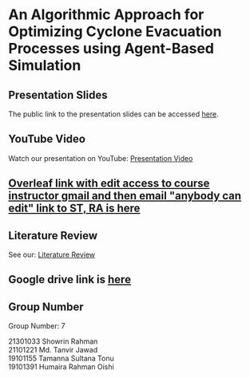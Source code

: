 # An Algorithmic Approach for Optimizing Cyclone Evacuation Processes using Agent-Based Simulation


## Presentation Slides

The public link to the presentation slides can be accessed [here](https://docs.google.com/presentation/d/1z5guPpwaZTBM70RF6t3bzcP5G9bg9Ucl/edit#slide=id.p2).

## YouTube Video

Watch our presentation on YouTube: [Presentation Video](https://www.youtube.com/watch?v=HYgG0mR8yck)
## [Overleaf link with edit access to course instructor gmail and then email "anybody can edit" link to ST, RA is here](https://www.overleaf.com/8393345214svvvypbhrjnd#eaa364)

## Literature Review 

See our: [ Literature Review](https://docs.google.com/spreadsheets/d/1CKo4qRVq8C53A7WHDSBos4oDjrqE_L4KjHcUKCOeaZU/edit#gid=396298435)
## Google drive link is [here](https://drive.google.com/drive/u/1/folders/1E_GPkyUlzGd4GmSpae9khJdbyWiy4uoR)

## Group Number

Group Number: 7

21301033	Showrin Rahman <br>
21101221	Md. Tanvir Jawad <br>
19101155	Tamanna Sultana Tonu <br>
19101391	Humaira Rahman Oishi 

